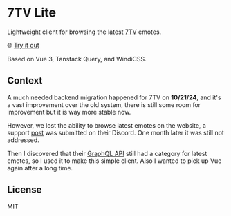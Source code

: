 # 7TV Lite

Lightweight client for browsing the latest [7TV](https://7tv.app/) emotes.

🌐 [Try it out](https://7tv-lite.tommywalkie.com/?ref=github)

Based on Vue 3, Tanstack Query, and WindiCSS.

## Context

A much needed backend migration happened for 7TV on **10/21/24**, and it's a
vast improvement over the old system, there is still some room for improvement
but it is way more stable now.

However, we lost the ability to browse latest emotes on the website, a support
[post](https://discord.com/channels/817075418054000661/1298458293550977034) was
submitted on their Discord. One month later it was still not addressed.

Then I discovered that their [GraphQL API](https://7tv.io/v3/gql/playground)
still had a category for latest emotes, so I used it to make this simple
client. Also I wanted to pick up Vue again after a long time.

## License

MIT

